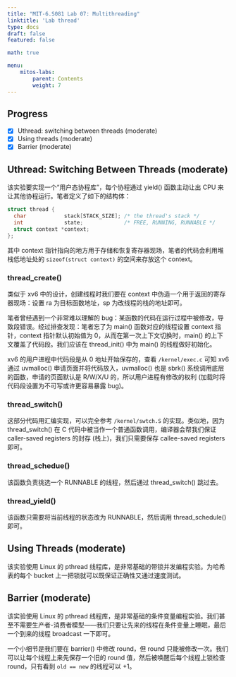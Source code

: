 ```yaml
---
title: "MIT-6.S081 Lab 07: Multithreading"
linktitle: 'Lab thread'
type: docs
draft: false
featured: false

math: true

menu:
    mitos-labs:
        parent: Contents
        weight: 7
---
```


## Progress

- [x] Uthread: switching between threads (moderate)
- [x] Using threads (moderate)
- [x] Barrier (moderate)

## Uthread: Switching Between Threads (moderate)

该实验要实现一个“用户态协程库”，每个协程通过 yield() 函数主动让出 CPU 来让其他协程运行。笔者定义了如下的结构体：

```c
struct thread {
  char            stack[STACK_SIZE]; /* the thread's stack */
  int             state;             /* FREE, RUNNING, RUNNABLE */
  struct context *context;
};
```

其中 context 指针指向的地方用于存储和恢复寄存器现场，笔者的代码会利用堆栈低地址处的 `sizeof(struct context)` 的空间来存放这个 context。

### thread_create()

类似于 xv6 中的设计，创建线程时我们要在 context 中伪造一个用于返回的寄存器现场：设置 ra 为目标函数地址，sp 为改线程的栈的地址即可。

笔者曾经遇到一个非常难以理解的 bug：某函数的代码在运行过程中被修改，导致段错误。经过排查发现：笔者忘了为 main() 函数对应的线程设置 context 指针，context 指针默认初始值为 0，从而在第一次上下文切换时，main() 的上下文覆盖了代码段。我们应该在 thread_init() 中为 main() 的线程做好初始化。

xv6 的用户进程中代码段是从 0 地址开始保存的，查看 `/kernel/exec.c` 可知 xv6 通过 uvmalloc() 申请页面并将代码放入，uvmalloc() 也是 sbrk() 系统调用底层的函数，申请的页面默认是 R/W/X/U 的，所以用户进程有修改的权利 (加载时将代码段设置为不可写或许更容易暴露 bug)。

### thread_switch()

这部分代码用汇编实现，可以完全参考 `/kernel/swtch.S` 的实现。类似地，因为 thread_switch() 在 C 代码中被当作一个普通函数调用，编译器会帮我们保证 caller-saved registers 的封存 (栈上)，我们只需要保存 callee-saved registers 即可。

### thread_schedue()

该函数负责挑选一个 RUNNABLE 的线程，然后通过 thread_switch() 跳过去。

### thread_yield()

该函数只需要将当前线程的状态改为 RUNNABLE，然后调用 thread_schedule() 即可。

## Using Threads (moderate)

该实验使用 Linux 的 pthread 线程库，是非常基础的带锁并发编程实验。为哈希表的每个 bucket 上一把锁就可以既保证正确性又通过速度测试。

## Barrier (moderate)

该实验使用 Linux 的 pthread 线程库，是非常基础的条件变量编程实验。我们甚至不需要生产者-消费者模型——我们只要让先来的线程在条件变量上睡眠，最后一个到来的线程 broadcast 一下即可。

一个小细节是我们要在 barrier() 中修改 round，但 round 只能被修改一次。我们可以让每个线程上来先保存一个旧的 round 值，然后被唤醒后每个线程上锁检查 round，只有看到 `old == new` 的线程可以 +1。